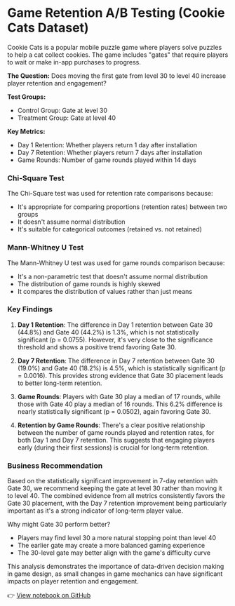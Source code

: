 # Game Retention A/B Testing (Cookie Cats Dataset)

Cookie Cats is a popular mobile puzzle game where players solve puzzles to help a cat collect cookies. The game includes "gates" that require players to wait or make in-app purchases to progress.

**The Question:** Does moving the first gate from level 30 to level 40 increase player retention and engagement?

**Test Groups:**

* Control Group: Gate at level 30
* Treatment Group: Gate at level 40

**Key Metrics:**

* Day 1 Retention: Whether players return 1 day after installation
* Day 7 Retention: Whether players return 7 days after installation
* Game Rounds: Number of game rounds played within 14 days

### Chi-Square Test

The Chi-Square test was used for retention rate comparisons because:

*   It's appropriate for comparing proportions (retention rates) between two groups
*   It doesn't assume normal distribution
*  It's suitable for categorical outcomes (retained vs. not retained)


### Mann-Whitney U Test

The Mann-Whitney U test was used for game rounds comparison because:

* It's a non-parametric test that doesn't assume normal distribution
* The distribution of game rounds is highly skewed
* It compares the distribution of values rather than just means


### Key Findings

1. **Day 1 Retention**: The difference in Day 1 retention between Gate 30 (44.8%) and Gate 40 (44.2%) is 1.3%, which is not statistically significant (p = 0.0755). However, it's very close to the significance threshold and shows a positive trend favoring Gate 30.

2. **Day 7 Retention**: The difference in Day 7 retention between Gate 30 (19.0%) and Gate 40 (18.2%) is 4.5%, which is statistically significant (p = 0.0016). This provides strong evidence that Gate 30 placement leads to better long-term retention.

3. **Game Rounds**: Players with Gate 30 play a median of 17 rounds, while those with Gate 40 play a median of 16 rounds. This 6.2% difference is nearly statistically significant (p = 0.0502), again favoring Gate 30.

4. **Retention by Game Rounds**: There's a clear positive relationship between the number of game rounds played and retention rates, for both Day 1 and Day 7 retention. This suggests that engaging players early (during their first sessions) is crucial for long-term retention.

### Business Recommendation

Based on the statistically significant improvement in 7-day retention with Gate 30, we recommend keeping the gate at level 30 rather than moving it to level 40. The combined evidence from all metrics consistently favors the Gate 30 placement, with the Day 7 retention improvement being particularly important as it's a strong indicator of long-term player value.

Why might Gate 30 perform better?
- Players may find level 30 a more natural stopping point than level 40
- The earlier gate may create a more balanced gaming experience
- The 30-level gate may better align with the game's difficulty curve

This analysis demonstrates the importance of data-driven decision making in game design, as small changes in game mechanics can have significant impacts on player retention and engagement.


👉 [View notebook on GitHub](https://github.com/prathyusha-pateel/ab-testing/blob/main/mobile_games_ab_testing.ipynb)



